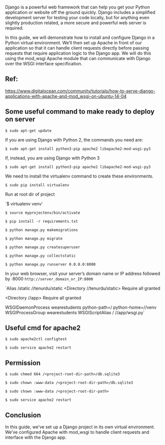 Django is a powerful web framework that can help you get your Python application or website off the ground quickly. Django includes a simplified development server for testing your code locally, but for anything even slightly production related, a more secure and powerful web server is required.

In this guide, we will demonstrate how to install and configure Django in a Python virtual environment. We’ll then set up Apache in front of our application so that it can handle client requests directly before passing requests that require application logic to the Django app. We will do this using the mod_wsgi Apache module that can communicate with Django over the WSGI interface specification.
## Ref: 
https://www.digitalocean.com/community/tutorials/how-to-serve-django-applications-with-apache-and-mod_wsgi-on-ubuntu-14-04

## Some useful command to make ready to deploy on server
`$ sudo apt-get update`

If you are using Django with Python 2, the commands you need are:

`$ sudo apt-get install python3-pip apache2 libapache2-mod-wsgi-py3`

If, instead, you are using Django with Python 3

`$ sudo apt-get install python3-pip apache2 libapache2-mod-wsgi-py3`

We need to install the virtualenv command to create these environments.

`$ sudo pip install virtualenv`

Run at root dir of project

`$ virtualenv venv'

`$ source myprojectenv/bin/activate`

`$ pip install -r requirements.txt`

`$ python manage.py makemigrations`

`$ python manage.py migrate`

`$ python manage.py createsuperuser`

`$ python manage.py collectstatic`

`$ python manage.py runserver 0.0.0.0:8000`

In your web browser, visit your server’s domain name or IP address followed by :8000
`http://server_domain_or_IP:8000`

`Alias /static /<project-root-dir-path>/tenurdu/static
<Directory /<project-root-dir-path>/tenurdu/static>
    Require all granted
</Directory>

<Directory /<project-root-dir-path>/app>
    <Files wsgi.py>
        Require all granted
    </Files>
</Directory>

WSGIDaemonProcess wearestudents python-path=/<project-root-dir-path> python-home=/<project-root-dir-path>/venv
WSGIProcessGroup wearestudents
WSGIScriptAlias / /<project-root-dir-path>/app/wsgi.py`

## Useful cmd for apache2
`$ sudo apache2ctl configtest`

`$ sudo service apache2 restart`

## Permission
`$ sudo chmod 664 /<project-root-dir-path>/db.sqlite3`

`$ sudo chown :www-data /<project-root-dir-path>/db.sqlite3`

`$ sudo chown :www-data /<project-root-dir-path>`

`$ sudo service apache2 restart`

## Conclusion
In this guide, we’ve set up a Django project in its own virtual environment. We’ve configured Apache with mod_wsgi to handle client requests and interface with the Django app.
